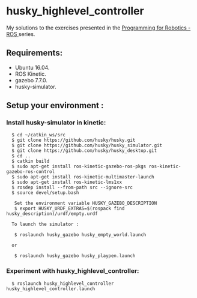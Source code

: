 # husky_highlevel_controller

My solutions to the exercises presented in the [Programming for Robotics - ROS ](http://www.rsl.ethz.ch/education-students/lectures/ros.html) series. 


## Requirements:
  * Ubuntu 16.04.
  * ROS Kinetic.
  * gazebo 7.7.0.
  * husky-simulator.
  
 
## Setup your environment : 
  ### Install husky-simulator in kinetic:
  ```
    $ cd ~/catkin_ws/src
    $ git clone https://github.com/husky/husky.git
    $ git clone https://github.com/husky/husky_simulator.git
    $ git clone https://github.com/husky/husky_desktop.git
    $ cd ..
    $ catkin build
    $ sudo apt-get install ros-kinetic-gazebo-ros-pkgs ros-kinetic-gazebo-ros-control
    $ sudo apt-get install ros-kinetic-multimaster-launch
    $ sudo apt-get install ros-kinetic-lms1xx
    $ rosdep install --from-path src --ignore-src  
    $ source devel/setup.bash
  ```
  ```
     Set the environment variable HUSKY_GAZEBO_DESCRIPTION
     $ export HUSKY_URDF_EXTRAS=$(rospack find husky_description)/urdf/empty.urdf
  ```
      To launch the simulator :
   ```
      $ roslaunch husky_gazebo husky_empty_world.launch
   ```
      or
   ```
      $ roslaunch husky_gazebo husky_playpen.launch 
   ```
  ### Experiment with husky_highlevel_controller:
  ```
    $ roslaunch husky_highlevel_controller husky_highlevel_controller.launch
  ```
  
